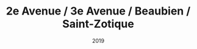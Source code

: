 ---
title: 2e Avenue / 3e Avenue / Beaubien / Saint-Zotique
date: '2019'
type: ruelle_verte
district: 'Rosemont'
position: { lng: -73.59106498287977, lat: 45.55211435920771 }
---